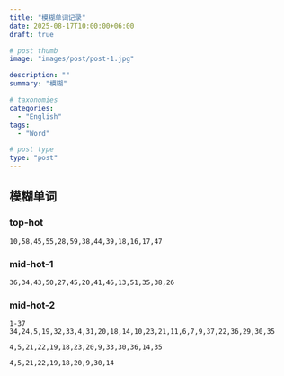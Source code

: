 ```yaml
---
title: "模糊单词记录"
date: 2025-08-17T10:00:00+06:00
draft: true

# post thumb
image: "images/post/post-1.jpg"

description: ""
summary: "模糊"

# taxonomies
categories:
  - "English"
tags:
  - "Word"

# post type
type: "post"
---
```


## 模糊单词
### top-hot
```tip:c@title-box&no-seq&color-white
10,58,45,55,28,59,38,44,39,18,16,17,47
```


### mid-hot-1
```tip:c@title-box&no-seq&color-white
36,34,43,50,27,45,20,41,46,13,51,35,38,26
```

### mid-hot-2
```tip:c@title-box&color-white
1-37 
34,24,5,19,32,33,4,31,20,18,14,10,23,21,11,6,7,9,37,22,36,29,30,35

4,5,21,22,19,18,23,20,9,33,30,36,14,35

4,5,21,22,19,18,20,9,30,14
```


